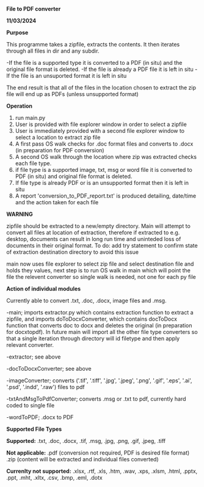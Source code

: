 **File to PDF converter**

**11/03/2024**

**Purpose**

This programme takes a zipfile, extracts the contents. It then iterates
through all files in dir and any subdir. 

-If the file is a supported type it is
converted to a PDF (in situ) and the original file format is deleted.
-If the file is already a PDF file it is left in situ
-If the file is an unsuported format it is left in situ

The end result is that all of the files in the location chosen to extract 
the zip file will end up as PDFs (unless unsupported format)

**Operation**

1) run main.py
2) User is provided with file explorer window in order to select a zipfile
3) User is immediately provided with a second file explorer window to select
a location to extract zip file
4) A first pass OS walk checks for .doc format files and converts to .docx
   (in preparation for PDF conversion)
5) A second OS walk through the location where zip was extracted checks each
file type.
6) if file type is a supported image, txt, msg or word file it is converted
to PDF (in situ) and original file format is deleted.
7) If file type is already PDF or is an unsupported format then it is left
in situ
8) A report 'conversion_to_PDF_report.txt' is produced detailing, date/time
and the action taken for each file

**WARNING**

zipfile should be extracted to a new/empty directory. Main will attempt to
convert all files at location of extraction, therefore if extracted to 
e.g. desktop, documents can result in long run time and uninteded loss of
documents in their original format.
To do: add try statement to confirm state of extraction destination directory to avoid this issue

main now uses file explorer to select zip file and select destination file 
and holds they values, next step is to run OS walk in main which
will point the file the relevent converter so single walk is needed, not one
for each py file


**Action of individual modules**


Currently able to convert .txt, .doc, .docx, image files and .msg.

-main; imports extractor.py which contains extraction function to extract a zipfile, and imports doToDocxConverter,
which contains docToDocx function that converts doc to docx and deletes the original (in preparation for docxtopdf).
In future main will import all the other file type converters so that a single iteration through directory will id
filetype and then apply relevant converter.

-extractor; see above

-docToDocxConverter; see above

-imageConverter; converts ('.tif', '.tiff', '.jpg', '.jpeg', '.png', '.gif', '.eps', '.ai', '.psd', '.indd', '.raw')
files to pdf

-txtAndMsgToPdfConverter; converts .msg or .txt to pdf, currently hard coded to single file

-wordToPDF; .docx to PDF

**Supported File Types**

**Supported:**
.txt, .doc, .docx, .tif, .msg, .jpg, .png, .gif, .jpeg, .tiff

**Not applicable:**
.pdf (conversion not required, PDF is desired file format)
.zip (content will be extracted and individual files converted)

**Currenlty not supported:**
.xlsx, .rtf, .xls, .htm, .wav, .xps, .xlsm, .html, .pptx, .ppt, .mht, .xltx, .csv, .bmp, .eml, .dotx
